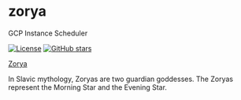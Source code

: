 # zorya
GCP Instance Scheduler

[![License](https://img.shields.io/github/license/doitintl/zorya.svg)](LICENSE) [![GitHub stars](https://img.shields.io/github/stars/doitintl/zorya.svg?style=social&label=Stars&style=for-the-badge)](https://github.com/doitintl/zorya)

[Zorya](https://www.wikiwand.com/en/Zorya)


In Slavic mythology, Zoryas are two guardian goddesses.
The Zoryas represent the Morning Star and the Evening Star.